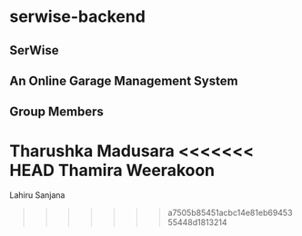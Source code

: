 # serwise-backend
## SerWise
An Online Garage Management System
---
## Group Members
Tharushka Madusara
<<<<<<< HEAD
Thamira Weerakoon
=======
Lahiru Sanjana
>>>>>>> a7505b85451acbc14e81eb6945355448d1813214

